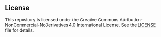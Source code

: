 ## License
This repository is licensed under the Creative Commons Attribution-NonCommercial-NoDerivatives 4.0 International License.
See the [LICENSE](./LICENSE) file for details.
